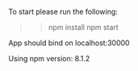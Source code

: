 To start please run the following:
	
>> npm install
>> npm start

App should bind on localhost:30000

Using npm version: 8.1.2